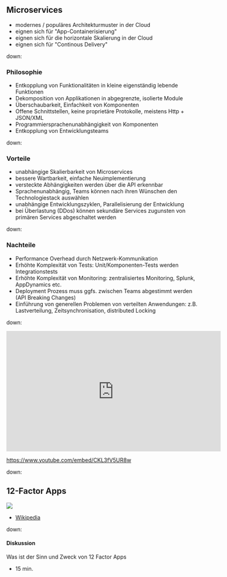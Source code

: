 ## Microservices

* modernes / populäres Architekturmuster in der Cloud
* eignen sich für "App-Containerisierung"
* eignen sich für die horizontale Skalierung in der Cloud
* eignen sich für "Continous Delivery"

down:

### Philosophie

* Entkopplung von Funktionalitäten in kleine eigenständig lebende Funktionen
* Dekomposition von Applikationen in abgegrenzte, isolierte Module
* Überschaubarkeit, Einfachkeit von Komponenten
* Offene Schnittstellen, keine proprietäre Protokolle, meistens Http + JSON/XML
* Programmiersprachenunabhängigkeit von Komponenten
* Entkopplung von Entwicklungsteams

down:

### Vorteile

* unabhängige Skalierbarkeit von Microservices
* bessere Wartbarkeit, einfache Neuimplementierung
* versteckte Abhängigkeiten werden über die API erkennbar
* Sprachenunabhängig, Teams können nach ihren Wünschen den Technologiestack auswählen
* unabhängige Entwicklungszyklen, Parallelisierung der Entwicklung
* bei Überlastung (DDos) können sekundäre Services zugunsten von primären Services abgeschaltet werden

down:

### Nachteile

* Performance Overhead durch Netzwerk-Kommunikation
* Erhöhte Komplexität von Tests: Unit/Komponenten-Tests werden Integrationstests
* Erhöhte Komplexität von Monitoring: zentralisiertes Monitoring, Splunk, AppDynamics etc.
* Deployment Prozess muss ggfs. zwischen Teams abgestimmt werden (API Breaking Changes)
* Einführung von generellen Problemen von verteilten Anwendungen: z.B. Lastverteilung, Zeitsynchronisation, distributed Locking

down:

<iframe width="560" height="315" src="https://www.youtube.com/embed/CKL3fV5UR8w" frameborder="0" allowfullscreen></iframe>

https://www.youtube.com/embed/CKL3fV5UR8w

down:

## 12-Factor Apps

<img src="media/12factor.png"/>

* [Wikipedia](https://en.wikipedia.org/wiki/Twelve-Factor_App_methodology)

down:

#### Diskussion

Was ist der Sinn und Zweck von 12 Factor Apps

* 15 min.
